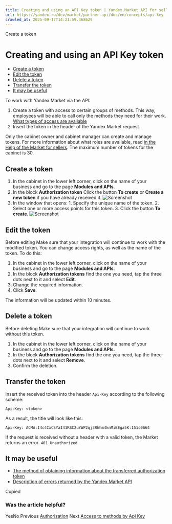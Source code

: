 ```yaml
---
title: Creating and using an API Key token | Yandex.Market API for sellers
url: https://yandex.ru/dev/market/partner-api/doc/en/concepts/api-key
crawled_at: 2025-09-17T14:21:59.468629
---
```


Create a token
# Creating and using an API Key token
  * [Create a token](https://yandex.ru/dev/market/partner-api/doc/en/concepts/en/concepts/api-key#new-token)
  * [Edit the token](https://yandex.ru/dev/market/partner-api/doc/en/concepts/en/concepts/api-key#edit-token)
  * [Delete a token](https://yandex.ru/dev/market/partner-api/doc/en/concepts/en/concepts/api-key#delete-token)
  * [Transfer the token](https://yandex.ru/dev/market/partner-api/doc/en/concepts/en/concepts/api-key#use)
  * [It may be useful](https://yandex.ru/dev/market/partner-api/doc/en/concepts/en/concepts/api-key#read-more)


To work with Yandex.Market via the API:
  1. Create a token with access to certain groups of methods. This way, employees will be able to call only the methods they need for their work. [What types of access are available](https://yandex.ru/dev/market/partner-api/doc/en/concepts/en/concepts/access)
  2. Insert the token in the header of the Yandex.Market request.


Only the cabinet owner and cabinet manager can create and manage tokens. For more information about what roles are available, read [in the Help of the Market for sellers](https://yandex.ru/support2/marketplace/ru/account/permissions/roles).
The maximum number of tokens for the cabinet is 30.
##  [](https://yandex.ru/dev/market/partner-api/doc/en/concepts/en/concepts/api-key#new-token)Create a token
  1. In the cabinet in the lower left corner, click on the name of your business and go to the page **Modules and APIs**.
  2. In the block **Authorization token** Click the button **To create** or **Create a new token** if you have already received it.
![Screenshot](https://yandex.ru/dev/market/partner-api/doc/en/concepts/docs-assets/dev-market-partner-api/rev/r17524636/en/_images/concepts/api-token.jpg)
  3. In the window that opens:
    1. Specify the unique name of the token.
    2. Select one or more access points for this token.
    3. Click the button **To create**.
![Screenshot](https://yandex.ru/dev/market/partner-api/doc/en/concepts/docs-assets/dev-market-partner-api/rev/r17524636/en/_images/concepts/access.jpg)


##  [](https://yandex.ru/dev/market/partner-api/doc/en/concepts/en/concepts/api-key#edit-token)Edit the token
Before editing
Make sure that your integration will continue to work with the modified token.
You can change access rights, as well as the name of the token. To do this:
  1. In the cabinet in the lower left corner, click on the name of your business and go to the page **Modules and APIs**.
  2. In the block **Authorization tokens** find the one you need, tap the three dots next to it and select **Edit**.
  3. Change the required information.
  4. Click **Save**.


The information will be updated within 10 minutes.
##  [](https://yandex.ru/dev/market/partner-api/doc/en/concepts/en/concepts/api-key#delete-token)Delete a token
Before deleting
Make sure that your integration will continue to work without this token.
  1. In the cabinet in the lower left corner, click on the name of your business and go to the page **Modules and APIs**.
  2. In the block **Authorization tokens** find the one you need, tap the three dots next to it and select **Remove**.
  3. Confirm the deletion.


##  [](https://yandex.ru/dev/market/partner-api/doc/en/concepts/en/concepts/api-key#use)Transfer the token
Insert the received token into the header `Api-Key` according to the following scheme:
```
Api-Key: <token>

```

As a result, the title will look like this:
```
Api-Key: ACMA:I4c4CxCSYaI41RSC2uYWP2qj3Rhhm4knMiBEga5K:151c0664

```

If the request is received without a header with a valid token, the Market returns an error. `401 Unauthorized`.
##  [](https://yandex.ru/dev/market/partner-api/doc/en/concepts/en/concepts/api-key#read-more)It may be useful
  * [The method of obtaining information about the transferred authorization token](https://yandex.ru/dev/market/partner-api/doc/en/concepts/en/reference/auth/getAuthTokenInfo)
  * [Description of errors returned by the Yandex.Market API](https://yandex.ru/dev/market/partner-api/doc/en/concepts/en/concepts/error-codes)


Copied
### Was the article helpful?
YesNo
Previous
[Authorization](https://yandex.ru/dev/market/partner-api/doc/en/concepts/en/concepts/authorization)
Next
[Access to methods by Api Key](https://yandex.ru/dev/market/partner-api/doc/en/concepts/en/concepts/access)
